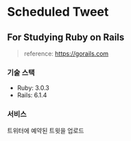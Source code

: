 # Scheduled Tweet
## For Studying Ruby on Rails

> reference: https://gorails.com

### 기술 스택
- Ruby: 3.0.3
- Rails: 6.1.4

### 서비스
트위터에 예약된 트윗을 업로드
